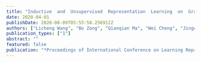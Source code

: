 ```yaml
---
title: "Inductive  and  Unsupervised  Representation  Learning  on  Graph Structured Objects"
date: 2020-04-01
publishDate: 2020-08-09T05:55:58.256912Z
authors: ["Licheng Wang", "Bo Zong", "Qianqian Ma", "Wei Cheng", "Jingchao Ni", "Wenchao Yu", "Yanchi Liu", "Dongjin Song", "Haifeng Chen", "Yun Fu"]
publication_types: ["1"]
abstract: ""
featured: false
publication: "*Proceedings of International Conference on Learning Representations (ICLR)*"
---
```



